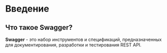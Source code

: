 # Введение

## Что такое Swagger?

**Swagger** - это набор инструментов и спецификаций, предназначенных для документирования, разработки и тестирования REST API.
